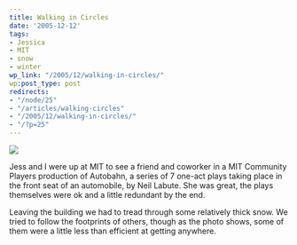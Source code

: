```yaml
---
title: Walking in Circles
date: '2005-12-12'
tags:
- Jessica
- MIT
- snow
- winter
wp_link: "/2005/12/walking-in-circles/"
wp:post_type: post
redirects:
- "/node/25"
- "/articles/walking-circles"
- "/2005/12/walking-in-circles/"
- "/?p=25"
---
```


[ ![](http://static.flickr.com/20/73043769_12c3ff795b_m.jpg) ](http://www.flickr.com/photos/atomicworkshop/73043769/)

Jess and I were up at MIT to see a friend and coworker in a MIT Community Players production of Autobahn, a series of 7 one-act plays taking place in the front seat of an automobile, by Neil Labute. She was great, the plays themselves were ok and a little redundant by the end.

Leaving the building we had to tread through some relatively thick snow. We tried to follow the footprints of others, though as the photo shows, some of them were a little less than efficient at getting anywhere.

